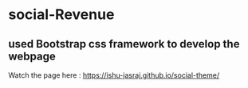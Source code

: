 # social-Revenue

## used Bootstrap css framework to develop the webpage

Watch the page here : https://ishu-jasraj.github.io/social-theme/
